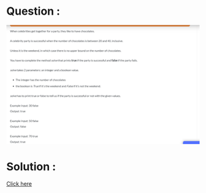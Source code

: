 # Question :
![chocolates & celebrities](https://github.com/prabhu30/coding/blob/main/Edyst/Python%20-%20Intro%20to%20Advanced/03_Conditionals%20&%20Lists/51_chocolates%20%26%20celebrities/image.png)

# Solution :
[Click here](https://github.com/prabhu30/coding/blob/main/Edyst/Python%20-%20Intro%20to%20Advanced/03_Conditionals%20&%20Lists/51_chocolates%20%26%20celebrities/solution.py)
